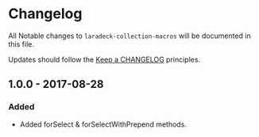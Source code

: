 # Changelog

All Notable changes to `laradeck-collection-macros` will be documented in this file.

Updates should follow the [Keep a CHANGELOG](http://keepachangelog.com/) principles.

## 1.0.0 - 2017-08-28

### Added
- Added forSelect & forSelectWithPrepend methods.